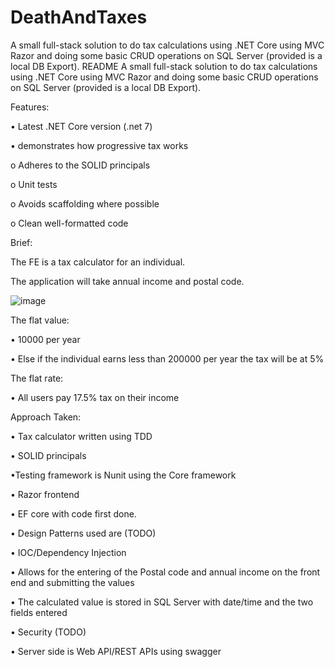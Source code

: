# DeathAndTaxes
A small full-stack solution to do tax calculations using .NET Core using MVC Razor and doing some basic CRUD operations on SQL Server (provided is a local DB Export).
README
A small full-stack solution to do tax calculations using .NET Core using MVC Razor and doing some basic CRUD operations on SQL Server (provided is a local DB Export).

Features:

• Latest .NET Core version (.net 7)

• demonstrates how progressive tax works

o Adheres to the SOLID principals

o Unit tests

o Avoids scaffolding where possible

o Clean well-formatted code

Brief:

The FE is a tax calculator for an individual.

The application will take annual income and postal code.

![image](https://github.com/WVDR/DeathAndTaxes/assets/10729245/e129434b-b57a-49d0-b98c-0137234bdfe6)


The flat value:

• 10000 per year

• Else if the individual earns less than 200000 per year the tax will be at 5%


The flat rate:

• All users pay 17.5% tax on their income

Approach Taken:

• Tax calculator written using TDD

• SOLID principals

•Testing framework is Nunit using the Core framework

• Razor frontend

• EF core with code first done.

• Design Patterns used are (TODO)

• IOC/Dependency Injection

• Allows for the entering of the Postal code and annual income on the front end and submitting the values

• The calculated value is stored in SQL Server with date/time and the two fields entered

• Security (TODO)

• Server side is Web API/REST APIs using swagger
